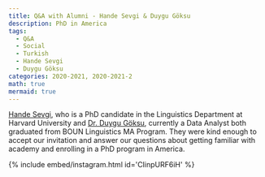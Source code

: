 ```yaml
---
title: Q&A with Alumni - Hande Sevgi & Duygu Göksu
description: PhD in America
tags:
  - Q&A
  - Social
  - Turkish
  - Hande Sevgi
  - Duygu Göksu
categories: 2020-2021, 2020-2021-2
math: true
mermaid: true
---
```


[Hande Sevgi](https://sites.google.com/view/handesevgi), who is a PhD candidate in the Linguistics Department at Harvard University and [Dr. Duygu Göksu](https://www.linkedin.com/in/duygugoksu2023/), currently a Data Analyst both graduated from BOUN Linguistics MA Program. They were kind enough to accept our invitation and answer our questions about getting familiar with academy and enrolling in a PhD program in America.

{% include embed/instagram.html id='CIinpURF6iH' %}